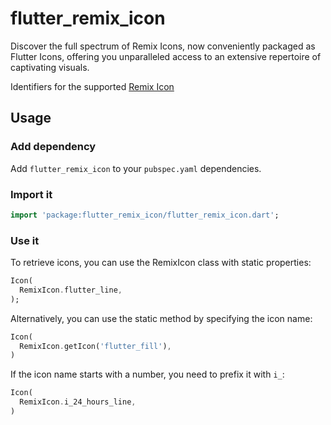 # flutter_remix_icon

Discover the full spectrum of Remix Icons, now conveniently packaged as Flutter Icons, offering you unparalleled access to an extensive repertoire of captivating visuals.

Identifiers for the supported [Remix Icon](https://remixicon.com)

## Usage

### Add dependency

Add `flutter_remix_icon` to your `pubspec.yaml` dependencies.

### Import it

```dart
import 'package:flutter_remix_icon/flutter_remix_icon.dart';
```

### Use it

To retrieve icons, you can use the RemixIcon class with static properties:

```dart
Icon(
  RemixIcon.flutter_line,
);
```

Alternatively, you can use the static method by specifying the icon name:

```dart
Icon(
  RemixIcon.getIcon('flutter_fill'),
)
```

If the icon name starts with a number, you need to prefix it with `i_`:

```dart
Icon(
  RemixIcon.i_24_hours_line,
)
```
